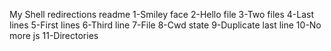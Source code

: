 My Shell redirections readme
1-Smiley face
2-Hello file
3-Two files
4-Last lines
5-First lines
6-Third line
7-File
8-Cwd state
9-Duplicate last line
10-No more js
11-Directories
